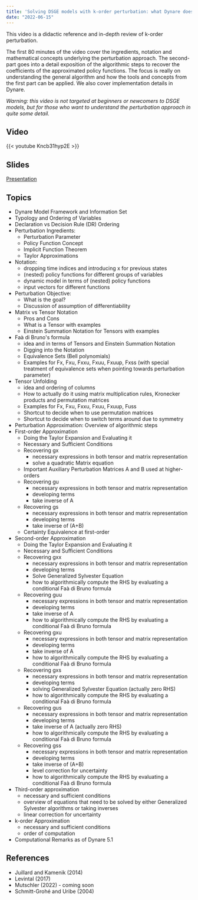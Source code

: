 ```yaml
---
title: 'Solving DSGE models with k-order perturbation: what Dynare does'
date: "2022-06-15"
---
```

This video is a didactic reference and in-depth review of k-order perturbation.
<!--more-->
The first 80 minutes of the video cover the ingredients, notation and mathematical concepts underlying the perturbation approach.
The second-part goes into a detail exposition of the algorithmic steps to recover the coefficients of the approximated policy functions. The focus is really on understanding the general algorithm and how the tools and concepts from the first part can be applied.
We also cover implementation details in Dynare.  

*Warning: this video is not targeted at beginners or newcomers to DSGE models, but for those who want to understand the perturbation approach in quite some detail.*

## Video
{{< youtube Kncb31hyp2E >}}

## Slides
[Presentation](/files/perturbation/perturbation_order_k.pdf)

## Topics
- Dynare Model Framework and Information Set
- Typology and Ordering of Variables
- Declaration vs Decision Rule (DR) Ordering
- Perturbation Ingredients:
  - Perturbation Parameter
  - Policy Function Concept
  - Implicit Function Theorem
  - Taylor Approximations
- Notation:
  - dropping time indices and introducing x for previous states
  - (nested) policy functions for different groups of variables
  - dynamic model in terms of (nested) policy functions
  - input vectors for different functions
- Perturbation Objective:
  - What is the goal?
  - Discussion of assumption of differentiability
- Matrix vs Tensor Notation
  - Pros and Cons
  - What is a Tensor with examples
  - Einstein Summation Notation for Tensors with examples
- Faà di Bruno's formula
  - idea and in terms of Tensors and Einstein Summation Notation
  - Digging into the Notation
  - Equivalence Sets (Bell polynomials)
  - Examples for Fx, Fxu, Fxxu, Fxuu, Fxuup, Fxss (with special treatment of equivalence sets when pointing towards perturbation parameter)
- Tensor Unfolding
  - idea and ordering of columns
  - How to actually do it using matrix multiplication rules, Kronecker products and permutation matrices
  - Examples for Fx, Fxu, Fxxu, Fxuu, Fxuup, Fuss
  - Shortcut to decide when to use permutation matrices
  - Shortcut to decide when to switch terms around due to symmetry
- Perturbation Approximation: Overview of algorithmic steps
- First-order Approximation
  - Doing the Taylor Expansion and Evaluating it
  - Necessary and Sufficient Conditions
  - Recovering gx
    - necessary expressions in both tensor and matrix representation
    - solve a quadratic Matrix equation
  - Important Auxiliary Perturbation Matrices A and B used at higher-orders
  - Recovering gu
    - necessary expressions in both tensor and matrix representation
    - developing terms
    - take inverse of A
  - Recovering gs
    - necessary expressions in both tensor and matrix representation
    - developing terms
    - take inverse of (A+B)
  - Certainty Equivalence at first-order
- Second-order Approximation
  - Doing the Taylor Expansion and Evaluating it
  - Necessary and Sufficient Conditions
  - Recovering gxx
    - necessary expressions in both tensor and matrix representation
    - developing terms
    - Solve Generalized Sylvester Equation
    - how to algorithmically compute the RHS by evaluating a conditional Faà di Bruno formula
  - Recovering guu
    - necessary expressions in both tensor and matrix representation
    - developing terms
    - take inverse of A
    - how to algorithmically compute the RHS by evaluating a conditional Faà di Bruno formula
  - Recovering gxu
    - necessary expressions in both tensor and matrix representation
    - developing terms
    - take inverse of A
    - how to algorithmically compute the RHS by evaluating a conditional Faà di Bruno formula
  - Recovering gxs
    - necessary expressions in both tensor and matrix representation
    - developing terms
    - solving Generalized Sylvester Equation (actually zero RHS)
    - how to algorithmically compute the RHS by evaluating a conditional Faà di Bruno formula
  - Recovering gus
    - necessary expressions in both tensor and matrix representation
    - developing terms
    - take inverse of A (actually zero RHS)
    - how to algorithmically compute the RHS by evaluating a conditional Faà di Bruno formula
  - Recovering gss
    - necessary expressions in both tensor and matrix representation
    - developing terms
    - take inverse of (A+B)
    - level correction for uncertainty
    - how to algorithmically compute the RHS by evaluating a conditional Faà di Bruno formula
- Third-order approximation
  - necessary and sufficient conditions
  - overview of equations that need to be solved by either Generalized Sylvester algorithms or taking inverses
  - linear correction for uncertainty
- k-order Approximation
  - necessary and sufficient conditions
  - order of computation
- Computational Remarks as of Dynare 5.1

## References
- Juillard and Kamenik (2014)
- Levintal (2017)
- Mutschler (2022) - coming soon
- Schmitt-Grohé and Uribe (2004)